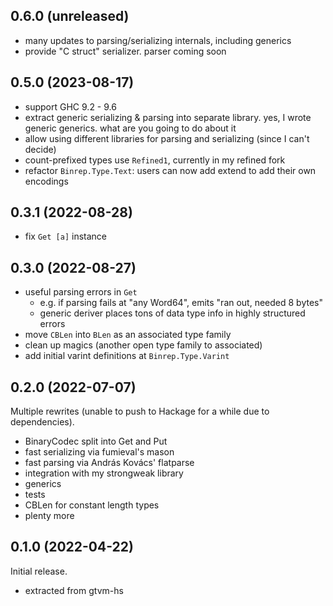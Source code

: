 ## 0.6.0 (unreleased)
* many updates to parsing/serializing internals, including generics
* provide "C struct" serializer. parser coming soon

## 0.5.0 (2023-08-17)
  * support GHC 9.2 - 9.6
  * extract generic serializing & parsing into separate library. yes, I wrote
    generic generics. what are you going to do about it
  * allow using different libraries for parsing and serializing (since I can't
    decide)
  * count-prefixed types use `Refined1`, currently in my refined fork
  * refactor `Binrep.Type.Text`: users can now add extend to add their own
    encodings

## 0.3.1 (2022-08-28)
  * fix `Get [a]` instance

## 0.3.0 (2022-08-27)
  * useful parsing errors in `Get`
    * e.g. if parsing fails at "any Word64", emits "ran out, needed 8 bytes"
    * generic deriver places tons of data type info in highly structured errors
  * move `CBLen` into `BLen` as an associated type family
  * clean up magics (another open type family to associated)
  * add initial varint definitions at `Binrep.Type.Varint`

## 0.2.0 (2022-07-07)
Multiple rewrites (unable to push to Hackage for a while due to dependencies).

  * BinaryCodec split into Get and Put
  * fast serializing via fumieval's mason
  * fast parsing via András Kovács' flatparse
  * integration with my strongweak library
  * generics
  * tests
  * CBLen for constant length types
  * plenty more

## 0.1.0 (2022-04-22)
Initial release.

  * extracted from gtvm-hs
